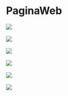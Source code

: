 # PaginaWeb
 
  
![](screenshot/img1.jpg)<br><br>
![](screenshot/img2.jpg)<br><br>
![](screenshot/img3.jpg)<br><br>
     ![](screenshot/img4.jpg)<br><br>
![](screenshot/img5.jpg)<br><br>
  ![](screenshot/img6.jpg)<br><br>
